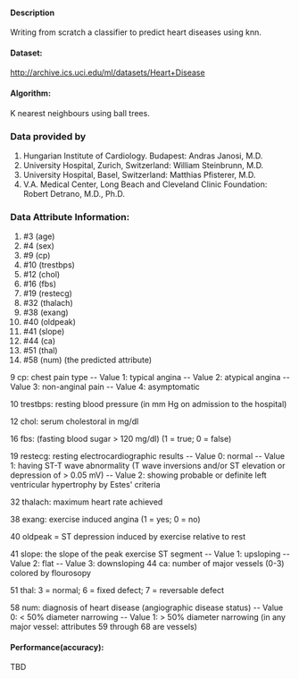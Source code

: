 #### Description

Writing from scratch a classifier to predict heart diseases using knn.

#### Dataset:

http://archive.ics.uci.edu/ml/datasets/Heart+Disease

#### Algorithm: 

K nearest neighbours using ball trees.

### Data provided by

1. Hungarian Institute of Cardiology. Budapest: Andras Janosi, M.D.
2. University Hospital, Zurich, Switzerland: William Steinbrunn, M.D.
3. University Hospital, Basel, Switzerland: Matthias Pfisterer, M.D.
4. V.A. Medical Center, Long Beach and Cleveland Clinic Foundation:
Robert Detrano, M.D., Ph.D.

### Data Attribute Information:

1. #3  (age)       
2. #4  (sex)       
3. #9  (cp)        
4. #10 (trestbps)  
5. #12 (chol)      
6. #16 (fbs)       
7. #19 (restecg)   
8. #32 (thalach)   
9. #38 (exang)     
10. #40 (oldpeak)   
11. #41 (slope)     
12. #44 (ca)        
13. #51 (thal)      
14. #58 (num)       (the predicted attribute)

9 cp: chest pain type
  -- Value 1: typical angina
  -- Value 2: atypical angina
  -- Value 3: non-anginal pain
  -- Value 4: asymptomatic

10 trestbps: resting blood pressure (in mm Hg on admission to the 
hospital)

12 chol: serum cholestoral in mg/dl

16 fbs: (fasting blood sugar > 120 mg/dl)  (1 = true; 0 = false)

19 restecg: resting electrocardiographic results
  -- Value 0: normal
  -- Value 1: having ST-T wave abnormality (T wave inversions and/or ST 
              elevation or depression of > 0.05 mV)
  -- Value 2: showing probable or definite left ventricular hypertrophy
              by Estes' criteria

32 thalach: maximum heart rate achieved

38 exang: exercise induced angina (1 = yes; 0 = no)

40 oldpeak = ST depression induced by exercise relative to rest

41 slope: the slope of the peak exercise ST segment
  -- Value 1: upsloping
  -- Value 2: flat
  -- Value 3: downsloping
44 ca: number of major vessels (0-3) colored by flourosopy

51 thal: 3 = normal; 6 = fixed defect; 7 = reversable defect

58 num: diagnosis of heart disease (angiographic disease status)
  -- Value 0: < 50% diameter narrowing
  -- Value 1: > 50% diameter narrowing
  (in any major vessel: attributes 59 through 68 are vessels)

#### Performance(accuracy):

TBD